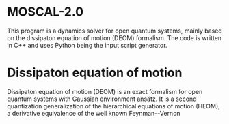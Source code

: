 # MOSCAL-2.0

This program is a dynamics solver for open quantum systems, mainly based on the dissipaton equation of motion (DEOM) formalism. The code is written in C++ and uses Python being the input script generator.

# Dissipaton equation of motion

Dissipaton equation of motion (DEOM) is an exact formalism for open quantum systems with Gaussian environment ansätz. It is a second quantization generalization of the hierarchical equations of motion (HEOM), a derivative equivalence of the well known Feynman--Vernon  
